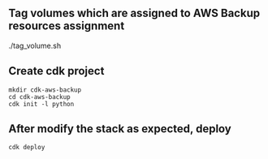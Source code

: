 ## Tag volumes which are assigned to AWS Backup resources assignment
./tag_volume.sh

## Create cdk project
```
mkdir cdk-aws-backup
cd cdk-aws-backup
cdk init -l python
```

## After modify the stack as expected, deploy
```
cdk deploy
```
